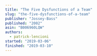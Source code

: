```yaml
---
title: "The Five Dysfunctions of a Team"
slug: "the-five-dysfunctions-of-a-team"
publisher: "Jossey-Bass"
published: "2002"
asin: "B006960LQW"
authors:
  - patrick-lencioni
started: "2019-03-06"
finished: "2019-03-10"
---
```

